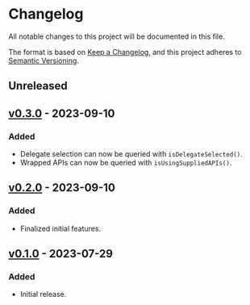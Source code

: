 # Changelog

All notable changes to this project will be documented in this file.

The format is based on [Keep a Changelog](https://keepachangelog.com/en/1.0.0/),
and this project adheres to [Semantic Versioning](https://semver.org/spec/v2.0.0.html).

## Unreleased

## [v0.3.0] - 2023-09-10

[v0.3.0]: https://github.com/ezzatron/fake-geolocation/releases/tag/v0.3.0

### Added

- Delegate selection can now be queried with `isDelegateSelected()`.
- Wrapped APIs can now be queried with `isUsingSuppliedAPIs()`.

## [v0.2.0] - 2023-09-10

[v0.2.0]: https://github.com/ezzatron/fake-geolocation/releases/tag/v0.2.0

### Added

- Finalized initial features.

## [v0.1.0] - 2023-07-29

[v0.1.0]: https://github.com/ezzatron/fake-geolocation/releases/tag/v0.1.0

### Added

- Initial release.

